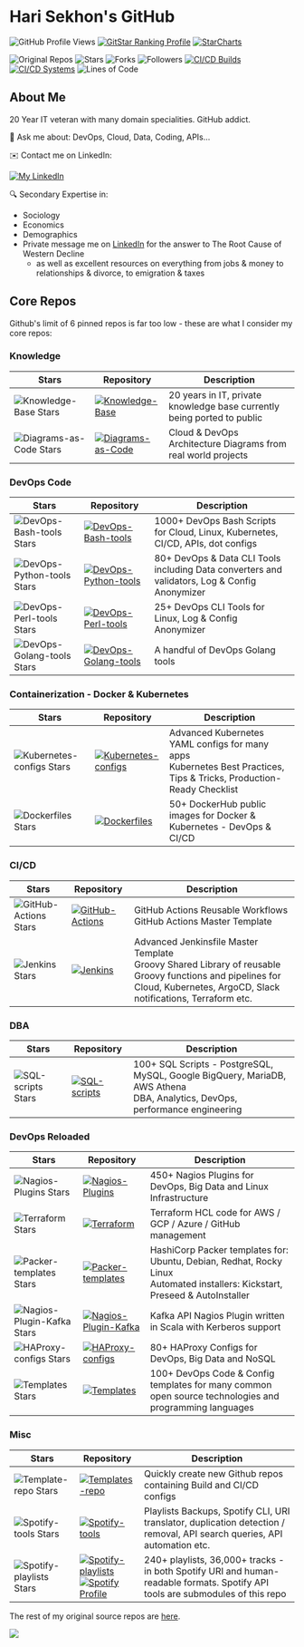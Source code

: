 # Hari Sekhon's GitHub

<!--
**HariSekhon/HariSekhon** is a ✨ _special_ ✨ repository because its `README.md` (this file) appears on your GitHub profile.

Here are some ideas to get you started:

- 🔭 I’m currently working on ...
- 🌱 I’m currently learning ...
- 👯 I’m looking to collaborate on ...
- 🤔 I’m looking for help with ...
- 💬 Ask me about ...
- 📫 How to reach me: ...
- 😄 Pronouns: ...
- ⚡ Fun fact: ...
-->

![GitHub Profile Views](https://komarev.com/ghpvc/?username=your-github-username&color=blue&label=GitHub+Profile+Views)
[![GitStar Ranking Profile](https://img.shields.io/badge/GitStar%20Ranking%20By%20Repo%20Stars-Top_0.01%25-blue?logo=github)](https://gitstar-ranking.com/HariSekhon)
[![StarCharts](https://img.shields.io/badge/Star-Charts-blue?logo=github)](https://github.com/HariSekhon/DevOps-Bash-tools/blob/master/STARCHARTS.md)

![Original Repos](https://img.shields.io/badge/Repos-28-blue?logo=github)
![Stars](https://img.shields.io/badge/Stars-7583-blue?logo=github)
![Forks](https://img.shields.io/badge/Forks-2635-blue?logo=github)
![Followers](https://img.shields.io/badge/Followers-1562-blue?logo=github)
[![CI/CD Builds](https://img.shields.io/badge/CI%2FCD%20Builds-693-blue?logo=circleci)](https://harisekhon.github.io/CI-CD/)
[![CI/CD Systems](https://img.shields.io/badge/CI%2FCD%20Systems-23-blue?logo=circleci)](https://harisekhon.github.io/CI-CD/)
![Lines of Code](https://img.shields.io/badge/lines%20of%20code-292.3k-lightgrey?logo=codecademy)

## About Me

20 Year IT veteran with many domain specialities. GitHub addict.

💬 Ask me about: DevOps, Cloud, Data, Coding, APIs...

✉️ Contact me on LinkedIn:

[![My LinkedIn](https://img.shields.io/badge/LinkedIn%20Profile-HariSekhon-blue?logo=linkedin)](https://www.linkedin.com/in/HariSekhon/)

🔍 Secondary Expertise in:

- Sociology
- Economics
- Demographics
- Private message me on [LinkedIn](https://www.linkedin.com/in/HariSekhon/)
for the answer to The Root Cause of Western Decline
  - as well as excellent resources on everything from jobs & money to relationships & divorce, to emigration & taxes

## Core Repos

Github's limit of 6 pinned repos is far too low - these are what I consider my core repos:

### Knowledge

| Stars                                                                                                     | Repository                                                                                                                                                                                                                                                                                                                                     | Description                                                             |
|-----------------------------------------------------------------------------------------------------------|------------------------------------------------------------------------------------------------------------------------------------------------------------------------------------------------------------------------------------------------------------------------------------------------------------------------------------------------|-------------------------------------------------------------------------|
| ![Knowledge-Base Stars](https://img.shields.io/github/stars/HariSekhon/Knowledge-Base?label=)             | [![Knowledge-Base](https://img.shields.io/badge/Knowledge--Base-blue?logo=github&logoColor=white&labelColor=grey)](https://github.com/HariSekhon/Knowledge-Base)                                                                                                                                                                               | 20 years in IT, private knowledge base currently being ported to public |
| ![Diagrams-as-Code Stars](https://img.shields.io/github/stars/HariSekhon/Diagrams-as-Code?label=)         | [![Diagrams-as-Code](https://img.shields.io/badge/Diagrams--as--Code-blue?logo=github&logoColor=white&labelColor=grey)](https://github.com/HariSekhon/Diagrams-as-Code)                                                                                                                                                                        | Cloud & DevOps Architecture Diagrams from real world projects           |

### DevOps Code

| Stars                                                                                                     | Repository                                                                                                                                                                | Description                                                                                   |
|-----------------------------------------------------------------------------------------------------------|---------------------------------------------------------------------------------------------------------------------------------------------------------------------------|-----------------------------------------------------------------------------------------------|
| ![DevOps-Bash-tools Stars](https://img.shields.io/github/stars/HariSekhon/DevOps-Bash-tools?label=)       | [![DevOps-Bash-tools](https://img.shields.io/badge/DevOps--Bash-blue?logo=github&logoColor=white&labelColor=grey)](https://github.com/HariSekhon/DevOps-Bash-tools)       | 1000+ DevOps Bash Scripts for Cloud, Linux, Kubernetes, CI/CD, APIs, dot configs              |
| ![DevOps-Python-tools Stars](https://img.shields.io/github/stars/HariSekhon/DevOps-Python-tools?label=)   | [![DevOps-Python-tools](https://img.shields.io/badge/DevOps--Python-blue?logo=github&logoColor=white&labelColor=grey)](https://github.com/HariSekhon/DevOps-Python-tools) | 80+ DevOps & Data CLI Tools including Data converters and validators, Log & Config Anonymizer |
| ![DevOps-Perl-tools Stars](https://img.shields.io/github/stars/HariSekhon/DevOps-Perl-tools?label=)       | [![DevOps-Perl-tools](https://img.shields.io/badge/DevOps--Perl-blue?logo=github&logoColor=white&labelColor=grey)](https://github.com/HariSekhon/DevOps-Perl-tools)       | 25+ DevOps CLI Tools for Linux, Log & Config Anonymizer                                       |
| ![DevOps-Golang-tools Stars](https://img.shields.io/github/stars/HariSekhon/DevOps-Golang-tools?label=)   | [![DevOps-Golang-tools](https://img.shields.io/badge/DevOps--Golang-blue?logo=github&logoColor=white&labelColor=grey)](https://github.com/HariSekhon/DevOps-Golang-tools) | A handful of DevOps Golang tools                                                              |

### Containerization - Docker & Kubernetes

| Stars                                                                                                     | Repository                                                                                                                                                          | Description                                                                                                              |
|-----------------------------------------------------------------------------------------------------------|---------------------------------------------------------------------------------------------------------------------------------------------------------------------|--------------------------------------------------------------------------------------------------------------------------|
| ![Kubernetes-configs Stars](https://img.shields.io/github/stars/HariSekhon/Kubernetes-configs?label=)     | [![Kubernetes-configs](https://img.shields.io/badge/Kubernetes-blue?logo=github&logoColor=white&labelColor=grey)](https://github.com/HariSekhon/Kubernetes-configs) | Advanced Kubernetes YAML configs for many apps<br />Kubernetes Best Practices, Tips & Tricks, Production-Ready Checklist |
| ![Dockerfiles Stars](https://img.shields.io/github/stars/HariSekhon/Dockerfiles?label=)                   | [![Dockerfiles](https://img.shields.io/badge/Dockerfiles-blue?logo=github&logoColor=white&labelColor=grey)](https://github.com/HariSekhon/Dockerfiles)              | 50+ DockerHub public images for Docker & Kubernetes - DevOps & CI/CD                                                     |

### CI/CD

| Stars                                                                                         | Repository                                                                                                                                                       | Description                                                                                                                                                                   |
|-----------------------------------------------------------------------------------------------|------------------------------------------------------------------------------------------------------------------------------------------------------------------|-------------------------------------------------------------------------------------------------------------------------------------------------------------------------------|
| ![GitHub-Actions Stars](https://img.shields.io/github/stars/HariSekhon/GitHub-Actions?label=) | [![GitHub-Actions](https://img.shields.io/badge/GitHub--Actions-blue?logo=github&logoColor=white&labelColor=grey)](https://github.com/HariSekhon/GitHub-Actions) | GitHub Actions Reusable Workflows<br/>GitHub Actions Master Template                                                                                                          |
| ![Jenkins Stars](https://img.shields.io/github/stars/HariSekhon/Jenkins?label=)               | [![Jenkins](https://img.shields.io/badge/Jenkins-blue?logo=github&logoColor=white&labelColor=grey)](https://github.com/HariSekhon/Jenkins)                       | Advanced Jenkinsfile Master Template<br />Groovy Shared Library of reusable Groovy functions and pipelines for Cloud, Kubernetes, ArgoCD, Slack notifications, Terraform etc. |

### DBA

| Stars                                                                                                   | Repository                                                                                                                                     | Description                                                                                                                    |
|---------------------------------------------------------------------------------------------------------|------------------------------------------------------------------------------------------------------------------------------------------------|--------------------------------------------------------------------------------------------------------------------------------|
| ![SQL-scripts Stars](https://img.shields.io/github/stars/HariSekhon/SQL-scripts?label=)                 | [![SQL-scripts](https://img.shields.io/badge/SQL-blue?logo=github&logoColor=white&labelColor=grey)](https://github.com/HariSekhon/SQL-scripts) | 100+ SQL Scripts - PostgreSQL, MySQL, Google BigQuery, MariaDB, AWS Athena<br/>DBA, Analytics, DevOps, performance engineering |

### DevOps Reloaded

| Stars                                                                                                   | Repository                                                                                                                                                                       | Description                                                                                                                      |
|---------------------------------------------------------------------------------------------------------|----------------------------------------------------------------------------------------------------------------------------------------------------------------------------------|----------------------------------------------------------------------------------------------------------------------------------|
| ![Nagios-Plugins Stars](https://img.shields.io/github/stars/HariSekhon/Nagios-Plugins?label=)           | [![Nagios-Plugins](https://img.shields.io/badge/Nagios--Plugins-blue?logo=github&logoColor=white&labelColor=grey)](https://github.com/HariSekhon/Nagios-Plugins)                 | 450+ Nagios Plugins for DevOps, Big Data and Linux Infrastructure                                                                |
| ![Terraform Stars](https://img.shields.io/github/stars/HariSekhon/Terraform?label=)                     | [![Terraform](https://img.shields.io/badge/Terraform-blue?logo=github&logoColor=white&labelColor=grey)](https://github.com/HariSekhon/Terraform)                                 | Terraform HCL code for AWS / GCP / Azure / GitHub management                                                                     |
| ![Packer-templates Stars](https://img.shields.io/github/stars/HariSekhon/Packer-templates?label=)       | [![Packer-templates](https://img.shields.io/badge/Packer-blue?logo=github&logoColor=white&labelColor=grey)](https://github.com/HariSekhon/Packer-templates)                      | HashiCorp Packer templates for: Ubuntu, Debian, Redhat, Rocky Linux<br/>Automated installers: Kickstart, Preseed & AutoInstaller |
| ![Nagios-Plugin-Kafka Stars](https://img.shields.io/github/stars/HariSekhon/Nagios-Plugin-Kafka?label=) | [![Nagios-Plugin-Kafka](https://img.shields.io/badge/Nagios--Plugin--Kafka-blue?logo=github&logoColor=white&labelColor=grey)](https://github.com/HariSekhon/Nagios-Plugin-Kafka) | Kafka API Nagios Plugin written in Scala with Kerberos support                                                                   |
| ![HAProxy-configs Stars](https://img.shields.io/github/stars/HariSekhon/HAProxy-configs?label=)         | [![HAProxy-configs](https://img.shields.io/badge/HAProxy-blue?logo=github&logoColor=white&labelColor=grey)](https://github.com/HariSekhon/HAProxy-configs)                       | 80+ HAProxy Configs for DevOps, Big Data and NoSQL                                                                               |
| ![Templates Stars](https://img.shields.io/github/stars/HariSekhon/Templates?label=)                     | [![Templates](https://img.shields.io/badge/Templates-blue?logo=github&logoColor=white&labelColor=grey)](https://github.com/HariSekhon/Templates)                                 | 100+ DevOps Code & Config templates for many common open source technologies and programming languages                           |

### Misc

| Stars                                                                                               | Repository                                                                                                                                                                                                                                                                                                                                     | Description                                                                                                                    |
|-----------------------------------------------------------------------------------------------------|------------------------------------------------------------------------------------------------------------------------------------------------------------------------------------------------------------------------------------------------------------------------------------------------------------------------------------------------|--------------------------------------------------------------------------------------------------------------------------------|
| ![Template-repo Stars](https://img.shields.io/github/stars/HariSekhon/Template-repo?label=)         | [![Templates-repo](https://img.shields.io/badge/Template--repo-blue?logo=github&logoColor=white&labelColor=grey)](https://github.com/HariSekhon/Template-repo)                                                                                                                                                                                 | Quickly create new Github repos containing Build and CI/CD configs                                                             |
| ![Spotify-tools Stars](https://img.shields.io/github/stars/HariSekhon/Spotify-tools?label=)         | [![Spotify-tools](https://img.shields.io/badge/Spotify--tools-blue?logo=github&logoColor=white&labelColor=grey)](https://github.com/HariSekhon/Spotify-tools)                                                                                                                                                                                  | Playlists Backups, Spotify CLI, URI translator, duplication detection / removal, API search queries, API automation etc.       |
| ![Spotify-playlists Stars](https://img.shields.io/github/stars/HariSekhon/Spotify-playlists?label=) | [![Spotify-playlists](https://img.shields.io/badge/Spotify--playlists-blue?logo=github&logoColor=white&labelColor=grey)](https://github.com/HariSekhon/Spotify-playlists)<br />[![Spotify Profile](https://img.shields.io/badge/Spotify%20Profile-HariSekhon-brightgreen?logo=spotify&style=social)](https://open.spotify.com/user/harisekhon) | 240+ playlists, 36,000+ tracks - in both Spotify URI and human-readable formats. Spotify API tools are submodules of this repo |

The rest of my original source repos are
[here](https://github.com/HariSekhon?tab=repositories&q=&type=source&language=&sort=stargazers).

<!-- 1x1 pixel counter to record hits -->
![](https://hit.yhype.me/github/profile?user_id=2211051)
